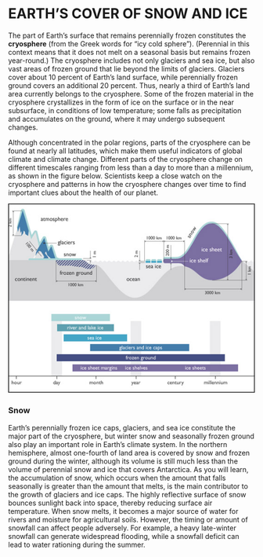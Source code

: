 # EARTH’S COVER OF SNOW AND ICE

The part of Earth’s surface that remains perennially frozen constitutes the **cryosphere** \(from the Greek words for “icy cold sphere”\). \(Perennial in this context means that it does not melt on a seasonal basis but remains frozen year-round.\) The cryosphere includes not only glaciers and sea ice, but also vast areas of frozen ground that lie beyond the limits of glaciers. Glaciers cover about 10 percent of Earth’s land surface, while perennially frozen ground covers an additional 20 percent. Thus, nearly a third of Earth’s land area currently belongs to the cryosphere. Some of the frozen material in the cryosphere crystallizes in the form of ice on the surface or in the near subsurface, in conditions of low temperature; some falls as precipitation and accumulates on the ground, where it may undergo subsequent changes.

Although concentrated in the polar regions, parts of the cryosphere can be found at nearly all latitudes, which make them useful indicators of global climate and climate change. Different parts of the cryosphere change on different timescales ranging from less than a day to more than a millennium, as shown in the figure below. Scientists keep a close watch on the cryosphere and patterns in how the cryosphere changes over time to find important clues about the health of our planet.

![](../../.gitbook/assets/image%20%2857%29.png)

### Snow

Earth’s perennially frozen ice caps, glaciers, and sea ice constitute the major part of the cryosphere, but winter snow and seasonally frozen ground also play an important role in Earth’s climate system. In the northern hemisphere, almost one-fourth of land area is covered by snow and frozen ground during the winter, although its volume is still much less than the volume of perennial snow and ice that covers Antarctica. As you will learn, the accumulation of snow, which occurs when the amount that falls seasonally is greater than the amount that melts, is the main contributor to the growth of glaciers and ice caps. The highly reflective surface of snow bounces sunlight back into space, thereby reducing surface air temperature. When snow melts, it becomes a major source of water for rivers and moisture for agricultural soils. However, the timing or amount of snowfall can affect people adversely. For example, a heavy late-winter snowfall can generate widespread flooding, while a snowfall deficit can lead to water rationing during the summer.


